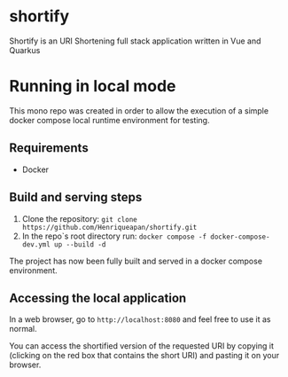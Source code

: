 # shortify
Shortify is an URI Shortening full stack application written in Vue and Quarkus

# Running in local mode

This mono repo was created in order to allow the execution of a simple docker compose local runtime environment for testing.

## Requirements

  * Docker

## Build and serving steps

  1. Clone the repository: ```git clone https://github.com/Henriqueapan/shortify.git```
  2. In the repo`s root directory run: ```docker compose -f docker-compose-dev.yml up --build -d```

The project has now been fully built and served in a docker compose environment.

## Accessing the local application

In a web browser, go to ```http://localhost:8080``` and feel free to use it as normal.

You can access the shortified version of the requested URI by copying it (clicking on the red box that contains the short URI) and pasting it on your browser.
